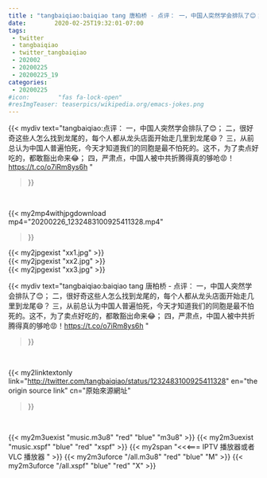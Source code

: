 ```yaml
---
title : "tangbaiqiao:baiqiao tang 唐柏桥 - 点评： 一，中国人突然学会排队了😊； 二，很好奇这些人怎么找到龙尾的，每个人都从龙头店面开始走几里到龙尾😄？ 三，从前总认为中国人普遍怕死，今天才知道我们的同胞是最不怕死的。这不，为了卖点好吃的，都敢豁出命来😂； 四，严肃点，中国人被中共折腾得真的够呛😡！https://t.co/o7iRm8ys6h "
date:        2020-02-25T19:32:01-07:00
tags:
 - twitter
 - tangbaiqiao
 - twitter_tangbaiqiao
 - 202002
 - 20200225
 - 20200225_19
categories:
 - 20200225
#icon:        "fas fa-lock-open"
#resImgTeaser: teaserpics/wikipedia.org/emacs-jokes.png
---
```


{{< mydiv text="tangbaiqiao:点评： 一，中国人突然学会排队了😊； 二，很好奇这些人怎么找到龙尾的，每个人都从龙头店面开始走几里到龙尾😄？ 三，从前总认为中国人普遍怕死，今天才知道我们的同胞是最不怕死的。这不，为了卖点好吃的，都敢豁出命来😂； 四，严肃点，中国人被中共折腾得真的够呛😡！https://t.co/o7iRm8ys6h "
>}}
<br>


{{< my2mp4withjpgdownload mp4="20200226_1232483100925411328.mp4"
>}}

{{< my2jpgexist "xx1.jpg" >}}<br>
{{< my2jpgexist "xx2.jpg" >}}<br>
{{< my2jpgexist "xx3.jpg" >}}<br>



{{< mydiv text="tangbaiqiao:baiqiao tang 唐柏桥 - 点评： 一，中国人突然学会排队了😊； 二，很好奇这些人怎么找到龙尾的，每个人都从龙头店面开始走几里到龙尾😄？ 三，从前总认为中国人普遍怕死，今天才知道我们的同胞是最不怕死的。这不，为了卖点好吃的，都敢豁出命来😂； 四，严肃点，中国人被中共折腾得真的够呛😡！https://t.co/o7iRm8ys6h "
>}}
<br>

{{< my2linktextonly link="http://twitter.com/tangbaiqiao/status/1232483100925411328"
en="the origin source link" cn="原始來源網址"
>}}


<br>

{{< my2m3uexist "music.m3u8" "red"  "blue" "m3u8" >}} {{< my2m3uexist "music.xspf" "blue" "red"  "xspf" >}} {{< my2span "<<<=== IPTV 播放器或者 VLC 播放器 " >}} {{< my2m3uforce "/all.m3u8" "red"  "blue" "M" >}} {{< my2m3uforce "/all.xspf" "blue" "red"  "X" >}} 
